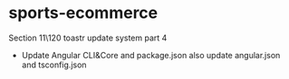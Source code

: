 # sports-ecommerce

Section 11\120 toastr update system part 4
- Update Angular CLI&Core and package.json
 also update angular.json and tsconfig.json









